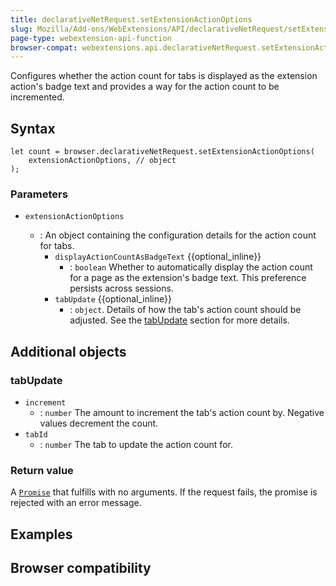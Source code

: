 ```yaml
---
title: declarativeNetRequest.setExtensionActionOptions
slug: Mozilla/Add-ons/WebExtensions/API/declarativeNetRequest/setExtensionActionOptions
page-type: webextension-api-function
browser-compat: webextensions.api.declarativeNetRequest.setExtensionActionOptions
---
```




Configures whether the action count for tabs is displayed as the extension action's badge text and provides a way for the action count to be incremented.

## Syntax

```js-nolint
let count = browser.declarativeNetRequest.setExtensionActionOptions(
    extensionActionOptions, // object
);
```

### Parameters

- `extensionActionOptions`

  - : An object containing the configuration details for the action count for tabs.
    - `displayActionCountAsBadgeText` {{optional_inline}}
      - : `boolean` Whether to automatically display the action count for a page as the extension's badge text. This preference persists across sessions.
    - `tabUpdate` {{optional_inline}}
      - : `object`. Details of how the tab's action count should be adjusted. See the [tabUpdate](#tabupdate_2) section for more details.

## Additional objects

### tabUpdate

- `increment`
  - : `number` The amount to increment the tab's action count by. Negative values decrement the count.
- `tabId`
  - : `number` The tab to update the action count for.

### Return value

A [`Promise`](/Web/JavaScript/Reference/Global_Objects/Promise) that fulfills with no arguments. If the request fails, the promise is rejected with an error message.

## Examples



## Browser compatibility



<!--
// Copyright 2015 The Chromium Authors. All rights reserved.
//
// Redistribution and use in source and binary forms, with or without
// modification, are permitted provided that the following conditions are
// met:
//
//    * Redistributions of source code must retain the above copyright
// notice, this list of conditions and the following disclaimer.
//    * Redistributions in binary form must reproduce the above
// copyright notice, this list of conditions and the following disclaimer
// in the documentation and/or other materials provided with the
// distribution.
//    * Neither the name of Google Inc. nor the names of its
// contributors may be used to endorse or promote products derived from
// this software without specific prior written permission.
//
// THIS SOFTWARE IS PROVIDED BY THE COPYRIGHT HOLDERS AND CONTRIBUTORS
// "AS IS" AND ANY EXPRESS OR IMPLIED WARRANTIES, INCLUDING, BUT NOT
// LIMITED TO, THE IMPLIED WARRANTIES OF MERCHANTABILITY AND FITNESS FOR
// A PARTICULAR PURPOSE ARE DISCLAIMED. IN NO EVENT SHALL THE COPYRIGHT
// OWNER OR CONTRIBUTORS BE LIABLE FOR ANY DIRECT, INDIRECT, INCIDENTAL,
// SPECIAL, EXEMPLARY, OR CONSEQUENTIAL DAMAGES (INCLUDING, BUT NOT
// LIMITED TO, PROCUREMENT OF SUBSTITUTE GOODS OR SERVICES; LOSS OF USE,
// DATA, OR PROFITS; OR BUSINESS INTERRUPTION) HOWEVER CAUSED AND ON ANY
// THEORY OF LIABILITY, WHETHER IN CONTRACT, STRICT LIABILITY, OR TORT
// (INCLUDING NEGLIGENCE OR OTHERWISE) ARISING IN ANY WAY OUT OF THE USE
// OF THIS SOFTWARE, EVEN IF ADVISED OF THE POSSIBILITY OF SUCH DAMAGE.
-->
